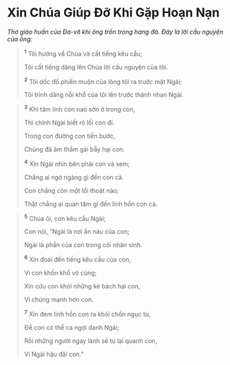 # Xin Chúa Giúp Ðỡ Khi Gặp Hoạn Nạn
*Thơ giáo huấn của Ða-vít khi ông trốn trong hang đá. Ðây là lời cầu nguyện của ông:*

> <sup><b>1</b></sup> Tôi hướng về Chúa và cất tiếng kêu cầu;
> 
> Tôi cất tiếng dâng lên Chúa lời cầu nguyện của tôi.
> 
> <sup><b>2</b></sup> Tôi dốc đổ phiền muộn của lòng tôi ra trước mặt Ngài;
> 
> Tôi trình dâng nỗi khổ của tôi lên trước thánh nhan Ngài.
>


> <sup><b>3</b></sup> Khi tâm linh con nao sờn ở trong con,
> 
> Thì chính Ngài biết rõ lối con đi.
> 
> Trong con đường con tiến bước,
> 
> Chúng đã âm thầm gài bẫy hại con.
> 
> <sup><b>4</b></sup> Xin Ngài nhìn bên phải con và xem;
> 
> Chẳng ai ngó ngàng gì đến con cả.
> 
> Con chẳng còn một lối thoát nào;
> 
> Thật chẳng ai quan tâm gì đến linh hồn con cả.
>


> <sup><b>5</b></sup> Chúa ôi, con kêu cầu Ngài;
> 
> Con nói, “Ngài là nơi ẩn náu của con;
> 
> Ngài là phần của con trong cõi nhân sinh.
> 
> <sup><b>6</b></sup> Xin đoái đến tiếng kêu cầu của con,
> 
> Vì con khốn khổ vô cùng;
> 
> Xin cứu con khỏi những kẻ bách hại con,
> 
> Vì chúng mạnh hơn con.
> 
> <sup><b>7</b></sup> Xin đem linh hồn con ra khỏi chốn ngục tù,
> 
> Ðể con có thể ca ngợi danh Ngài;
> 
> Rồi những người ngay lành sẽ tụ lại quanh con,
> 
> Vì Ngài hậu đãi con.”
>